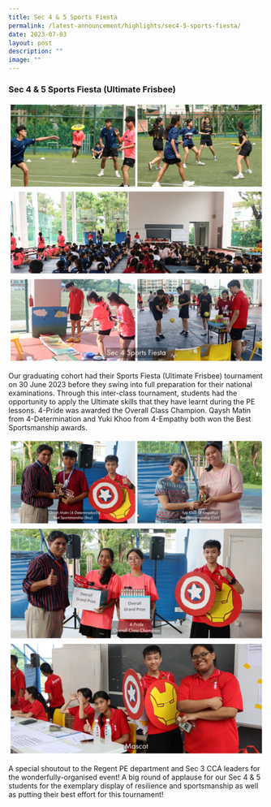 ```yaml
---
title: Sec 4 & 5 Sports Fiesta
permalink: /latest-announcement/highlights/sec4-5-sports-fiesta/
date: 2023-07-03
layout: post
description: ""
image: ""
---
```

### **Sec 4 & 5 Sports Fiesta (Ultimate Frisbee)**

![](/images/Highlights%20Post/Sec4-5SportsFiesta-1.jpg)
![](/images/Highlights%20Post/Sec4-5SportsFiesta-2.jpg)
![](/images/Highlights%20Post/Sec4-5SportsFiesta-3.jpg)

Our graduating cohort had their Sports Fiesta (Ultimate Frisbee) tournament on 30 June 2023 before they swing into full preparation for their national examinations. Through this inter-class tournament, students had the opportunity to apply the Ultimate skills that they have learnt during the PE lessons. 4-Pride was awarded the Overall Class Champion. Qaysh Matin from 4-Determination and Yuki Khoo from 4-Empathy both won the Best Sportsmanship awards. 

![](/images/Highlights%20Post/Sec4-5SportsFiesta-4.jpg)
![](/images/Highlights%20Post/Sec4-5SportsFiesta-5.jpg)
![](/images/Highlights%20Post/Sec4-5SportsFiesta-6.jpg)

A special shoutout to the Regent PE department and Sec 3 CCA leaders for the wonderfully-organised event! A big round of applause for our Sec 4 & 5 students for the exemplary display of resilience and sportsmanship as well as putting their best effort for this tournament!